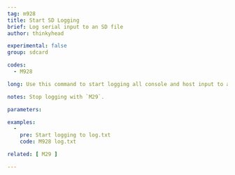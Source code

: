 ```yaml
---
tag: m928
title: Start SD Logging
brief: Log serial input to an SD file
author: thinkyhead

experimental: false
group: sdcard

codes:
  - M928

long: Use this command to start logging all console and host input to an SD file while still operating the machine.

notes: Stop logging with `M29`.

parameters:

examples:
  -
    pre: Start logging to log.txt
    code: M928 log.txt

related: [ M29 ]

---
```

